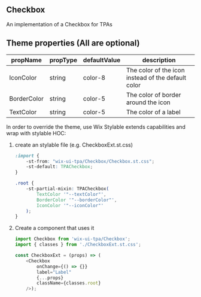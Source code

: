 ## Checkbox
An implementation of a Checkbox for TPAs

## Theme properties (All are optional)

| propName   | propType | defaultValue     | description                                         |
|------------|----------|------------------|-----------------------------------------------------|
| IconColor  | string   | color-8          | The color of the icon instead of the default color  |
| BorderColor | string   | color-5  | The color of border around the icon |
| TextColor | string   | color-5  | The color of a label |

In order to override the theme, use Wix Stylable extends capabilities and wrap with stylable HOC:

1. create an stylable file (e.g. CheckboxExt.st.css)
    ``` css
    :import {
        -st-from: "wix-ui-tpa/Checkbox/Checkbox.st.css";
        -st-default: TPACheckbox;
    }

    .root {
        -st-partial-mixin: TPACheckbox(
            TextColor '"--textColor"',
            BorderColor '"--borderColor"',
            IconColor '"--iconColor"'
        );
    }

    ```

2. Create a component that uses it
    ``` javascript
    import Checkbox from 'wix-ui-tpa/Checkbox';
    import { classes } from './CheckboxExt.st.css';

    const CheckboxExt = (props) => (
        <Checkbox
            onChange={() => {}}
            label="Label"
            {...props}
            className={classes.root}
        />);
    ```
